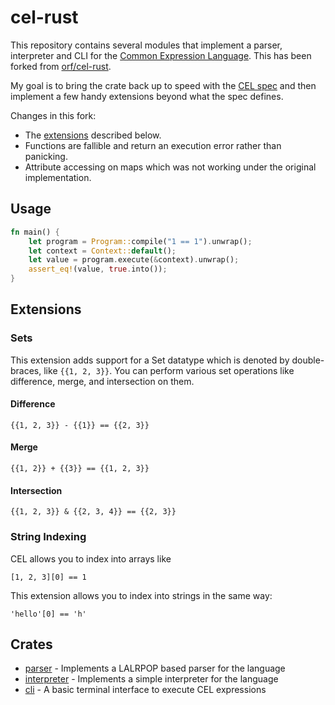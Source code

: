 # cel-rust

This repository contains several modules that implement a parser, interpreter and CLI for
the [Common Expression Language](https://github.com/google/cel-spec). This has been forked
from [orf/cel-rust](https://github.com/orf/cel-rust).

My goal is to bring the crate back up to speed with
the [CEL spec](https://github.com/google/cel-spec/blob/master/doc/intro.md) and then implement a few handy extensions
beyond what the spec defines.

Changes in this fork:

* The [extensions](#extensions) described below.
* Functions are fallible and return an execution error rather than panicking.
* Attribute accessing on maps which was not working under the original implementation.

## Usage

```rust
fn main() {
    let program = Program::compile("1 == 1").unwrap();
    let context = Context::default();
    let value = program.execute(&context).unwrap();
    assert_eq!(value, true.into());
}
```

## Extensions

### Sets

This extension adds support for a Set datatype which is denoted by double-braces, like `{{1, 2, 3}}`. You can perform
various set operations like difference, merge, and intersection on them.

#### Difference

```cel
{{1, 2, 3}} - {{1}} == {{2, 3}}
```

#### Merge

```cel
{{1, 2}} + {{3}} == {{1, 2, 3}}
```

#### Intersection

```cel
{{1, 2, 3}} & {{2, 3, 4}} == {{2, 3}}
```

### String Indexing

CEL allows you to index into arrays like

```cel
[1, 2, 3][0] == 1
```

This extension allows you to index into strings in the same way:

```cel
'hello'[0] == 'h'
```

## Crates

* [parser](./parser) - Implements a LALRPOP based parser for the language
* [interpreter](./interpreter) - Implements a simple interpreter for the language
* [cli](./cli) - A basic terminal interface to execute CEL expressions
